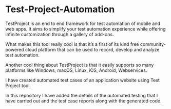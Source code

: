 # Test-Project-Automation

TestProject is an end to end framework for test automation of mobile and web apps. It aims to simplify your test automation experience while offering infinite customization through a gallery of add-ons.

What makes this tool really cool is that it’s a first of its kind free community-powered cloud platform that can be used to record, develop and analyze test automation.

Another cool thing about TestProject is that it easily supports so many platforms like Windows, macOS, Linux, iOS, Android, Webservices.

I have created automated test cases of an application website using Test Project tool.

In this repository I have added the details of the automated testing that I have carried out and the test case reports along with the generated code.
